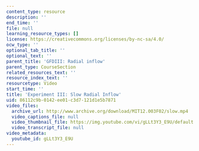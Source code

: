 ```yaml
---
content_type: resource
description: ''
end_time: ''
file: null
learning_resource_types: []
license: https://creativecommons.org/licenses/by-nc-sa/4.0/
ocw_type: ''
optional_tab_title: ''
optional_text: ''
parent_title: 'GFDIII: Radial inflow'
parent_type: CourseSection
related_resources_text: ''
resource_index_text: ''
resourcetype: Video
start_time: ''
title: 'Experiment III: Slow Radial Inflow'
uid: 86112c9b-0142-ee01-c3d7-121d1e5b7871
video_files:
  archive_url: http://www.archive.org/download/MIT12.003F02/slow.mp4
  video_captions_file: null
  video_thumbnail_file: https://img.youtube.com/vi/gLLt3Y3_E9U/default.jpg
  video_transcript_file: null
video_metadata:
  youtube_id: gLLt3Y3_E9U
---
```


